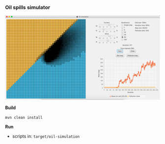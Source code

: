 ### Oil spills simulator

![alt text](./app_screenshot.png)

**Build**

`mvn clean install`


**Run**
- scripts in: `target/oil-simulation`
